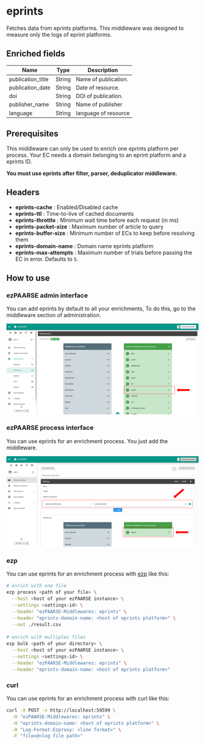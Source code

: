 # eprints

Fetches data from eprints platforms.
This middleware was designed to measure only the logs of eprint platforms.

## Enriched fields

| Name | Type | Description |
| --- | --- | --- |
| publication_title | String | Name of publication. |
| publication_date | String | Date of resource. |
| doi | String | DOI of publication. |
| publisher_name | String | Name of publisher |
| language | String | language of resource |

## Prerequisites

This middleware can only be used to enrich one eprints platform per process. 
Your EC needs a domain belonging to an eprint platform and a eprints ID.

**You must use eprints after filter, parser, deduplicator middleware.**

## Headers

+ **eprints-cache** : Enabled/Disabled cache
+ **eprints-ttl** : Time-to-live of cached documents
+ **eprints-throttle** : Minimum wait time before each request (in ms)
+ **eprints-packet-size** : Maximum number of article to query
+ **eprints-buffer-size** : Minimum number of ECs to keep before resolving them
+ **eprints-domain-name** : Domain name eprints platform 
+ **eprints-max-attempts** : Maximum number of trials before passing the EC in error. Defaults to ``5``.


## How to use

### ezPAARSE admin interface

You can add eprints by default to all your enrichments, To do this, go to the middleware section of administration.

![image](./docs/admin-interface.png)

### ezPAARSE process interface

You can use eprints for an enrichment process. You just add the middleware.

![image](./docs/process-interface.png)

### ezp

You can use eprints for an enrichment process with [ezp](https://github.com/ezpaarse-project/node-ezpaarse) like this:

```bash
# enrich with one file
ezp process <path of your file> \
  --host <host of your ezPAARSE instance> \
  --settings <settings-id> \
  --header "ezPAARSE-Middlewares: eprints" \
  --header "eprints-domain-name: <host of eprints platform>" \
  --out ./result.csv

# enrich with multiples files
ezp bulk <path of your directory> \
  --host <host of your ezPAARSE instance> \
  --settings <settings-id> \
  --header "ezPAARSE-Middlewares: eprints" \
  --header "eprints-domain-name: <host of eprints platform>"

```

### curl

You can use eprints for an enrichment process with curl like this:

```bash
curl -X POST -v http://localhost:59599 \
  -H "ezPAARSE-Middlewares: eprints" \
  -H "eprints-domain-name: <host of eprints platform>" \
  -H "Log-Format-Ezproxy: <line format>" \
  -F "file=@<log file path>"

```